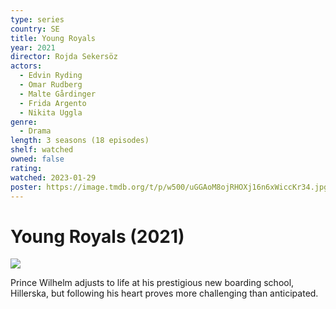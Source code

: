 ```yaml
---
type: series
country: SE
title: Young Royals
year: 2021
director: Rojda Sekersöz
actors:
  - Edvin Ryding
  - Omar Rudberg
  - Malte Gårdinger
  - Frida Argento
  - Nikita Uggla
genre:
  - Drama
length: 3 seasons (18 episodes)
shelf: watched
owned: false
rating:
watched: 2023-01-29
poster: https://image.tmdb.org/t/p/w500/uGGAoM8ojRHOXj16n6xWiccKr34.jpg
---
```


# Young Royals (2021)

![](https://image.tmdb.org/t/p/w500/uGGAoM8ojRHOXj16n6xWiccKr34.jpg)

Prince Wilhelm adjusts to life at his prestigious new boarding school, Hillerska, but following his heart proves more challenging than anticipated.